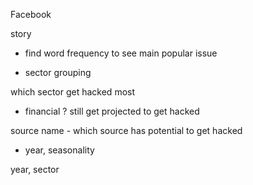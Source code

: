 Facebook

story 
- find word frequency to see main popular issue

- sector grouping

which sector get hacked most
- financial ? still get projected to get hacked

source name - which source has potential to get hacked

-  year, seasonality

year, sector

